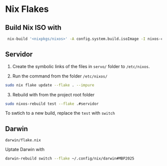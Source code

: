 # Nix Flakes

## Build Nix ISO with

```bash
 nix-build '<nixpkgs/nixos>' -A config.system.build.isoImage -I nixos-config=./custom_iso.nix
```

## Servidor

1. Create the symbolic links of the files in `servo/` folder to `/etc/nixos`.

2. Run the command from the folder `/etc/nixos/`
```bash
sudo nix flake update --flake . --impure
```

3. Rebuild with from the project root folder
```bash
sudo nixos-rebuild test --flake .#servidor
```

To swtich to a new build, replace the `test` with `switch`

## Darwin

`darwin/flake.nix`

Uptate Darwin with

```bash
darwin-rebuild switch --flake ~/.config/nix/darwin#MBP2025
```
